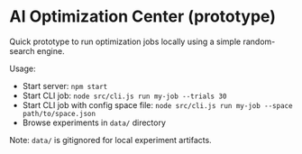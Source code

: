 # AI Optimization Center (prototype)

Quick prototype to run optimization jobs locally using a simple random-search engine.

Usage:
- Start server: `npm start`
- Start CLI job: `node src/cli.js run my-job --trials 30`
- Start CLI job with config space file: `node src/cli.js run my-job --space path/to/space.json`
- Browse experiments in `data/` directory

Note: `data/` is gitignored for local experiment artifacts.
